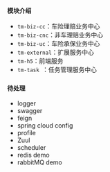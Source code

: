 ### `模块介绍`
- `tm-biz-cc`：车险理赔业务中心
- `tm-biz-cnc`：非车理赔业务中心
- `tm-biz-uc`：车险承保业务中心
- `tm-external`：扩展服务中心
- `tm-h5`：前端服务
- `tm-task `：任务管理服务中心

### `待处理`
- logger
- swagger
- feign
- spring cloud config
- profile 
- Zuul
- scheduler
- redis demo
- rabbitMQ demo